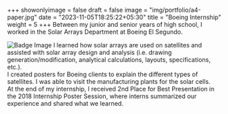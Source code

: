 +++
showonlyimage = false
draft = false
image = "img/portfolio/a4-paper.jpg"
date = "2023-11-05T18:25:22+05:30"
title = "Boeing Internship"
weight = 5
+++
Between my junior and senior years of high school, I worked in the Solar Arrays Department at Boeing El Segundo. 
<!--more-->
![Badge Image][1]
I learned how solar arrays are used on satellites and assisted with solar array design and analysis (i.e. drawing generation/modification, analytical calculations, layouts, specifications, etc.).  
I created posters for Boeing clients to explain the
different types of satellites. I was able to visit the manufacturing plants for the solar cells.  
At the end of my internship, I received 2nd Place for Best Presentation in the 2018 Internship Poster Session, where interns
summarized our experience and shared what we learned.


[1]: /img/boeing_badge.jpg
